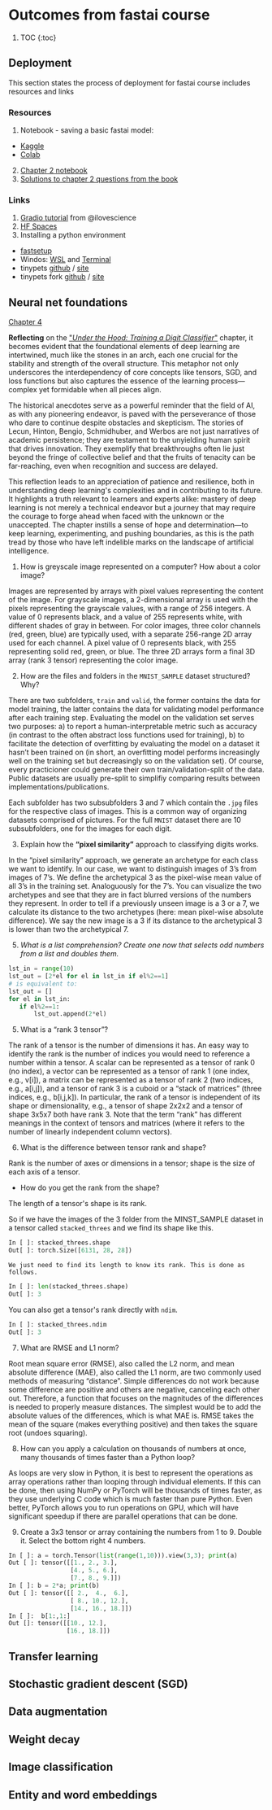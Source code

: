 # Outcomes from fastai course

1. TOC
{:toc}

## Deployment
This section states the process of deployment for fastai course includes resources and links

### Resources
1. Notebook - saving a basic fastai model:
- [Kaggle](https://www.kaggle.com/code/jhoward/saving-a-basic-fastai-model)
- [Colab](https://colab.research.google.com/drive/1M-mzhZdFQ2XWBSbLCuKzrmLsm0aLEYxQ?usp=sharing)
2. [Chapter 2 notebook](https://github.com/fastai/fastbook/blob/master/02_production.ipynb)
3. [Solutions to chapter 2 questions from the book](https://forums.fast.ai/t/fastbook-chapter-2-questionnaire-solutions-wiki/66392)

### Links
1. [Gradio tutorial](https://www.tanishq.ai/blog/posts/2021-11-16-gradio-huggingface.html) from @ilovescience
2. [HF Spaces](https://huggingface.co/spaces)
3. Installing a python environment
- [fastsetup](https://github.com/fastai/fastsetup)
- Windos: [WSL](https://learn.microsoft.com/en-us/windows/wsl/install) and [Terminal](https://apps.microsoft.com/detail/9n0dx20hk701?hl=en-gb&gl=AU)
- tinypets [github](https://github.com/fastai/tinypets) / [site](https://fastai.github.io/tinypets/)
- tinypets fork [github](https://github.com/jph00/tinypets) / [site](https://jph00.github.io/tinypets/)

## Neural net foundations
[Chapter 4](https://github.com/fastai/fastbook/blob/master/04_mnist_basics.ipynb)

**Reflecting** on the ["*Under the Hood: Training a Digit Classifier*"](https://github.com/fastai/fastbook/blob/master/04_mnist_basics.ipynb) chapter, it becomes evident that the foundational elements of deep learning are intertwined, much like the stones in an arch, each one crucial for the stability and strength of the overall structure. This metaphor not only underscores the interdependency of core concepts like tensors, SGD, and loss functions but also captures the essence of the learning process—complex yet formidable when all pieces align.

The historical anecdotes serve as a powerful reminder that the field of AI, as with any pioneering endeavor, is paved with the perseverance of those who dare to continue despite obstacles and skepticism. The stories of Lecun, Hinton, Bengio, Schmidhuber, and Werbos are not just narratives of academic persistence; they are testament to the unyielding human spirit that drives innovation. They exemplify that breakthroughs often lie just beyond the fringe of collective belief and that the fruits of tenacity can be far-reaching, even when recognition and success are delayed.

This reflection leads to an appreciation of patience and resilience, both in understanding deep learning's complexities and in contributing to its future. It highlights a truth relevant to learners and experts alike: mastery of deep learning is not merely a technical endeavor but a journey that may require the courage to forge ahead when faced with the unknown or the unaccepted. The chapter instills a sense of hope and determination—to keep learning, experimenting, and pushing boundaries, as this is the path tread by those who have left indelible marks on the landscape of artificial intelligence.

1. How is greyscale image represented on a computer? How about a color image?

Images are represented by arrays with pixel values representing the content of the image. For grayscale images, a 2-dimensional array is used with the pixels representing the grayscale values, with a range of 256 integers. A value of 0 represents black, and a value of 255 represents white, with different shades of gray in between. For color images, three color channels (red, green, blue) are typically used, with a separate 256-range 2D array used for each channel. A pixel value of 0 represents black, with 255 representing solid red, green, or blue. The three 2D arrays form a final 3D array (rank 3 tensor) representing the color image.

2. How are the files and folders in the `MNIST_SAMPLE` dataset structured? Why?


There are two subfolders, `train` and `valid`, the former contains the data for model training, the latter contains the data for validating model performance after each training step. Evaluating the model on the validation set serves two purposes: a) to report a human-interpretable metric such as accuracy (in contrast to the often abstract loss functions used for training), b) to facilitate the detection of overfitting by evaluating the model on a dataset it hasn’t been trained on (in short, an overfitting model performs increasingly well on the training set but decreasingly so on the validation set). Of course, every practicioner could generate their own train/validation-split of the data. Public datasets are usually pre-split to simplifiy comparing results between implementations/publications.

Each subfolder has two subsubfolders 3 and 7 which contain the `.jpg` files for the respective class of images. This is a common way of organizing datasets comprised of pictures. For the full `MNIST` dataset there are 10 subsubfolders, one for the images for each digit.


3. Explain how the **“pixel similarity”** approach to classifying digits works.

In the “pixel similarity” approach, we generate an archetype for each class we want to identify. In our case, we want to distinguish images of 3’s from images of 7’s. We define the archetypical 3 as the pixel-wise mean value of all 3’s in the training set. Analoguously for the 7’s. You can visualize the two archetypes and see that they are in fact blurred versions of the numbers they represent.
In order to tell if a previously unseen image is a 3 or a 7, we calculate its distance to the two archetypes (here: mean pixel-wise absolute difference). We say the new image is a 3 if its distance to the archetypical 3 is lower than two the archetypical 7.

5. *What is a list comprehension? Create one now that selects odd numbers from a list and doubles them.*

```python
lst_in = range(10)
lst_out = [2*el for el in lst_in if el%2==1]
# is equivalent to:
lst_out = []
for el in lst_in:
   if el%2==1:
       lst_out.append(2*el)
```

5. What is a “rank 3 tensor”?


The rank of a tensor is the number of dimensions it has. An easy way to identify the rank is the number of indices you would need to reference a number within a tensor. A scalar can be represented as a tensor of rank 0 (no index), a vector can be represented as a tensor of rank 1 (one index, e.g., v[i]), a matrix can be represented as a tensor of rank 2 (two indices, e.g., a[i,j]), and a tensor of rank 3 is a cuboid or a “stack of matrices” (three indices, e.g., b[i,j,k]). In particular, the rank of a tensor is independent of its shape or dimensionality, e.g., a tensor of shape 2x2x2 and a tensor of shape 3x5x7 both have rank 3.
Note that the term “rank” has different meanings in the context of tensors and matrices (where it refers to the number of linearly independent column vectors).


6. What is the difference between tensor rank and shape?


Rank is the number of axes or dimensions in a tensor; shape is the size of each axis of a tensor.


- How do you get the rank from the shape?


The length of a tensor's shape is its rank.

So if we have the images of the 3 folder from the MINST_SAMPLE dataset in a tensor called `stacked_threes` and we find its shape like this.


```python
In [ ]: stacked_threes.shape
Out[ ]: torch.Size([6131, 28, 28])
```

`
We just need to find its length to know its rank. This is done as follows.
`

```python
In [ ]: len(stacked_threes.shape)
Out[ ]: 3
```

You can also get a tensor's rank directly with `ndim`.

```python
In [ ]: stacked_threes.ndim
Out[ ]: 3
```

7. What are RMSE and L1 norm?

Root mean square error (RMSE), also called the L2 norm, and mean absolute difference (MAE), also called the L1 norm, are two commonly used methods of measuring “distance”. Simple differences do not work because some difference are positive and others are negative, canceling each other out. Therefore, a function that focuses on the magnitudes of the differences is needed to properly measure distances. The simplest would be to add the absolute values of the differences, which is what MAE is. RMSE takes the mean of the square (makes everything positive) and then takes the square root (undoes squaring).

8. How can you apply a calculation on thousands of numbers at once, many thousands of times faster than a Python loop?

As loops are very slow in Python, it is best to represent the operations as array operations rather than looping through individual elements. If this can be done, then using NumPy or PyTorch will be thousands of times faster, as they use underlying C code which is much faster than pure Python. Even better, PyTorch allows you to run operations on GPU, which will have significant speedup if there are parallel operations that can be done.

9. Create a 3x3 tensor or array containing the numbers from 1 to 9. Double it. Select the bottom right 4 numbers.

```python
In [ ]: a = torch.Tensor(list(range(1,10))).view(3,3); print(a)
Out [ ]: tensor([[1., 2., 3.],
                 [4., 5., 6.],
                 [7., 8., 9.]])
In [ ]: b = 2*a; print(b)
Out [ ]: tensor([[ 2.,  4.,  6.],
                 [ 8., 10., 12.],
                 [14., 16., 18.]])
In [ ]:  b[1:,1:]
Out []: tensor([[10., 12.],
                [16., 18.]])
```

## 



## Transfer learning


## Stochastic gradient descent (SGD)


## Data augmentation


## Weight decay


## Image classification


## Entity and word embeddings



